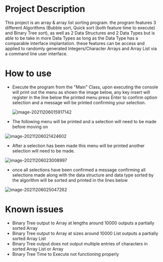 # Project Description

This project is an array & array list sorting program. the program features 3 different Algorithms (Bubble sort, Quick sort (both feature time to execute) and Binary Tree sort), as well as  2 Data Structures and 2 Data Types but is able to be take in more Data Types as long as the Data Type has a comparable interface implantation. these features can be access and applied to randomly generated Integers/Character Arrays and Array List via a command line user interface.

# How to use

* Execute the program from the "Main" Class, upon executing the console will print out the menu as shown the image below, any key insert will register in the line below the printed menu press Enter to confirm option selection and a message will be printed confirming your selection.

  ![image-20211206015917142](C:\Users\ESRBe\AppData\Roaming\Typora\typora-user-images\image-20211206015917142.png)

* The following menu will be printed and a selection will need to be made before moving on

![image-20211206021424602](C:\Users\ESRBe\AppData\Roaming\Typora\typora-user-images\image-20211206021424602.png)

* After a selection has been made this menu will be printed another selection will need to be made.

![image-20211206023008997](C:\Users\ESRBe\AppData\Roaming\Typora\typora-user-images\image-20211206023008997.png)

* once all selections have been confirmed a message confirming all selections made along with the data structure and data type sorted by the algorithm will be sorted and printed in the lines below 

![image-20211206025047262](C:\Users\ESRBe\AppData\Roaming\Typora\typora-user-images\image-20211206025047262.png)

# Known issues

* Binary Tree output to Array at lengths around 10000 outputs a partially sorted Array
* Binary Tree output to Array at sizes around 10000 List outputs a partially sorted Array List
* Binary Tree output does not output multiple entries of characters in sorted Array List or Array
* Binary Tree Time to Execute not functioning properly 

